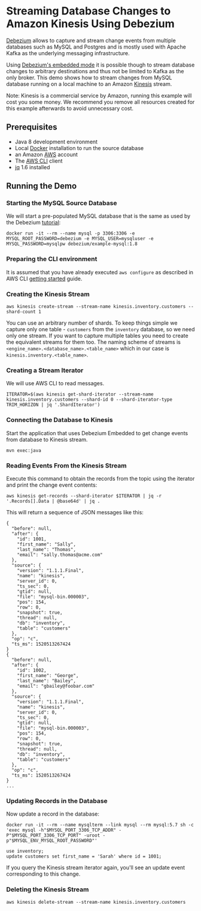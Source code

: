 # Streaming Database Changes to Amazon Kinesis Using Debezium

[Debezium](https://debezium.io/) allows to capture and stream change events from multiple databases such as MySQL and Postgres and is mostly used with Apache Kafka as the underlying messaging infrastructure.

Using [Debezium's embedded mode](https://debezium.io/docs/embedded/) it is possible though to stream database changes to arbitrary destinations and thus not be limited to Kafka as the only broker.
This demo shows how to stream changes from MySQL database running on a local machine to an Amazon [Kinesis](https://aws.amazon.com/kinesis/data-streams/) stream.

Note: Kinesis is a commercial service by Amazon, running this example will cost you some money.
We recommend you remove all resources created for this example afterwards to avoid unnecessary cost.

## Prerequisites

* Java 8 development environment
* Local [Docker](https://www.docker.com/) installation to run the source database
* an Amazon [AWS](https://aws.amazon.com/) account
* The [AWS CLI](https://aws.amazon.com/cli/) client
* [jq](https://stedolan.github.io/jq/) 1.6 installed

## Running the Demo

### Starting the MySQL Source Database

We will start a pre-populated MySQL database that is the same as used by the Debezium [tutorial](https://debezium.io/docs/tutorial/):

```
docker run -it --rm --name mysql -p 3306:3306 -e MYSQL_ROOT_PASSWORD=debezium -e MYSQL_USER=mysqluser -e MYSQL_PASSWORD=mysqlpw debezium/example-mysql:1.8
```

### Preparing the CLI environment

It is assumed that you have already executed `aws configure` as described in AWS CLI [getting started](https://github.com/aws/aws-cli#getting-started) guide.

### Creating the Kinesis Stream

```
aws kinesis create-stream --stream-name kinesis.inventory.customers --shard-count 1
```

You can use an arbitrary number of shards. To keep things simple we capture only one table - `customers` from the `inventory` database, so we need only one stream.
If you want to capture multiple tables you need to create the equivalent streams for them too.
The naming scheme of streams is `<engine_name>.<database_name>.<table_name>` which in our case is `kinesis.inventory.<table_name>`.

### Creating a Stream Iterator

We will use AWS CLI to read messages.

```
ITERATOR=$(aws kinesis get-shard-iterator --stream-name kinesis.inventory.customers --shard-id 0 --shard-iterator-type TRIM_HORIZON | jq '.ShardIterator')
```

### Connecting the Database to Kinesis

Start the application that uses Debezium Embedded to get change events from database to Kinesis stream.
```
mvn exec:java
```

### Reading Events From the Kinesis Stream

Execute this command to obtain the records from the topic using the iterator and print the change event contents:

```
aws kinesis get-records --shard-iterator $ITERATOR | jq -r '.Records[].Data | @base64d' | jq .
```

This will return a sequence of JSON messages like this:

```
{
  "before": null,
  "after": {
    "id": 1001,
    "first_name": "Sally",
    "last_name": "Thomas",
    "email": "sally.thomas@acme.com"
  },
  "source": {
    "version": "1.1.1.Final",
    "name": "kinesis",
    "server_id": 0,
    "ts_sec": 0,
    "gtid": null,
    "file": "mysql-bin.000003",
    "pos": 154,
    "row": 0,
    "snapshot": true,
    "thread": null,
    "db": "inventory",
    "table": "customers"
  },
  "op": "c",
  "ts_ms": 1520513267424
}
{
  "before": null,
  "after": {
    "id": 1002,
    "first_name": "George",
    "last_name": "Bailey",
    "email": "gbailey@foobar.com"
  },
  "source": {
    "version": "1.1.1.Final",
    "name": "kinesis",
    "server_id": 0,
    "ts_sec": 0,
    "gtid": null,
    "file": "mysql-bin.000003",
    "pos": 154,
    "row": 0,
    "snapshot": true,
    "thread": null,
    "db": "inventory",
    "table": "customers"
  },
  "op": "c",
  "ts_ms": 1520513267424
}
...
```

### Updating Records in the Database

Now update a record in the database:

```
docker run -it --rm --name mysqlterm --link mysql --rm mysql:5.7 sh -c 'exec mysql -h"$MYSQL_PORT_3306_TCP_ADDR" -P"$MYSQL_PORT_3306_TCP_PORT" -uroot -p"$MYSQL_ENV_MYSQL_ROOT_PASSWORD"'

use inventory;
update customers set first_name = 'Sarah' where id = 1001;
```

If you query the Kinesis stream iterator again, you'll see an update event corresponding to this change.

### Deleting the Kinesis Stream

```
aws kinesis delete-stream --stream-name kinesis.inventory.customers
```
